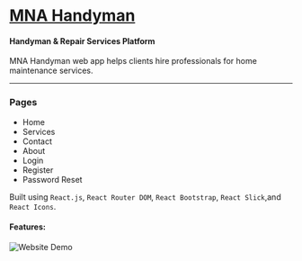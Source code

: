 # [MNA Handyman](https://mna-handyman.netlify.app/)

#### Handyman & Repair Services Platform

MNA Handyman web app helps clients hire professionals for home maintenance services.

---

### Pages

- Home
- Services
- Contact
- About
- Login
- Register
- Password Reset

Built using `React.js`, `React Router DOM`, `React Bootstrap`, `React Slick`,and `React Icons`.

#### Features:

![Website Demo](mna-handyman-website.png)
